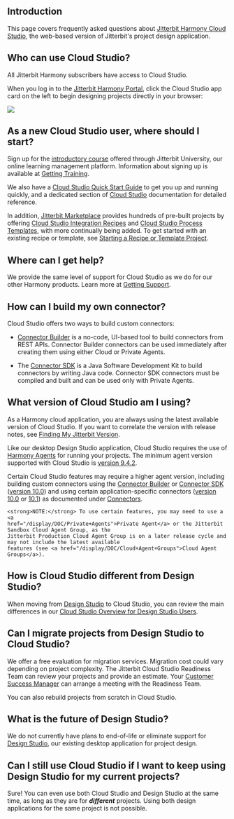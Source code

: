 [//]: # (Cloud Studio FAQ)

## Introduction

This page covers frequently asked questions about [Jitterbit Harmony Cloud Studio](/display/CS/Cloud+Studio), the
web-based version of Jitterbit's project design application.


## Who can use Cloud Studio?

All Jitterbit Harmony subscribers have access to Cloud Studio.

When you log in to the [Jitterbit Harmony Portal](/display/DOC/Jitterbit+Harmony+Portal), click the Cloud Studio app
card on the left to begin designing projects directly in your browser:

![](https://docs-source.jitterbit.com/hp/landing/cards_cloud-studio_with-header.png)


## As a new Cloud Studio user, where should I start?

Sign up for the [introductory course](/display/DOC/Getting+Training#GettingTraining-cloud-studio) offered through
Jitterbit University, our online learning management platform. Information about signing up is available at [Getting
Training](/display/DOC/Getting+Training).

We also have a [Cloud Studio Quick Start Guide](/display/CS/Cloud+Studio+Quick+Start+Guide) to get you up and
running quickly, and a dedicated section of [Cloud Studio](/display/CS/Cloud+Studio) documentation for detailed
reference.

In addition, [Jitterbit Marketplace](/display/DOC/Marketplace) provides hundreds of pre-built projects by offering
[Cloud Studio Integration Recipes](/display/CS/Cloud+Studio+Integration+Recipes) and [Cloud Studio Process
Templates](/display/CS/Cloud+Studio+Process+Templates), with more continually being added. To get started with an
existing recipe or template, see [Starting a Recipe or Template
Project](/display/DOC/Starting+a+Recipe+or+Template+Project).


## Where can I get help?

We provide the same level of support for Cloud Studio as we do for our other Harmony products. Learn more at
[Getting Support](/display/DOC/Getting+Support).


## How can I build my own connector?

Cloud Studio offers two ways to build custom connectors:

-   [Connector Builder](/display/CS/Connector+Builder) is a no-code, UI-based tool to build connectors from REST
    APIs. Connector Builder connectors can be used immediately after creating them using either Cloud or Private
    Agents.

-   The [Connector SDK](https://developer.jitterbit.com/connector-sdk/) is a Java Software Development Kit to build
    connectors by writing Java code. Connector SDK connectors must be compiled and built and can be used only with
    Private Agents.


## What version of Cloud Studio am I using?

As a Harmony cloud application, you are always using the latest available version of Cloud Studio. If you want to
correlate the version with release notes, see [Finding My Jitterbit
Version](/display/DOC/Finding+My+Jitterbit+Version).

Like our desktop Design Studio application, Cloud Studio requires the use of [Harmony Agents](/display/DOC/Agent)
for running your projects. The minimum agent version supported with Cloud Studio is [version
9.4.2](/display/DOC/9.4).

Certain Cloud Studio features may require a higher agent version, including building custom connectors using the
[Connector Builder](/display/CS/Connector+Builder) or [Connector
SDK](https://developer.jitterbit.com/connector-sdk/) ([version 10.0](/display/DOC/10.0)) and using certain
application-specific connectors ([version 10.0](/display/DOC/10.0) or [10.1](/display/DOC/10.1)) as documented under
[Connectors](/display/CS/Connectors).

<div class="confluence-information-macro confluence-information-macro-information conf-macro output-block" data-hasbody="true" data-macro-name="info">
  <span class="aui-icon aui-icon-small aui-iconfont-info confluence-information-macro-icon"> </span>
  <div class="confluence-information-macro-body">

    <strong>NOTE:</strong> To use certain features, you may need to use a <a
    href="/display/DOC/Private+Agents">Private Agent</a> or the Jitterbit Sandbox Cloud Agent Group, as the
    Jitterbit Production Cloud Agent Group is on a later release cycle and may not include the latest available
    features (see <a href="/display/DOC/Cloud+Agent+Groups">Cloud Agent Groups</a>).

  </div>
</div>


## How is Cloud Studio different from Design Studio?

When moving from [Design Studio](/display/DOC/Design+Studio) to Cloud Studio, you can review the main differences in
our [Cloud Studio Overview for Design Studio Users](/display/CS/Cloud+Studio+Overview+for+Design+Studio+Users).


## Can I migrate projects from Design Studio to Cloud Studio?

We offer a free evaluation for migration services. Migration cost could vary depending on project complexity. The
Jitterbit Cloud Studio Readiness Team can review your projects and provide an estimate. Your [Customer Success
Manager](mailto:success@jitterbit.com) can arrange a meeting with the Readiness Team.

You can also rebuild projects from scratch in Cloud Studio.


## What is the future of Design Studio?

We do not currently have plans to end-of-life or eliminate support for [Design Studio](/display/DOC/Design+Studio),
our existing desktop application for project design.


## Can I still use Cloud Studio if I want to keep using Design Studio for my current projects?

Sure! You can even use both Cloud Studio and Design Studio at the same time, as long as they are for ***different***
projects. Using both design applications for the same project is not possible.
